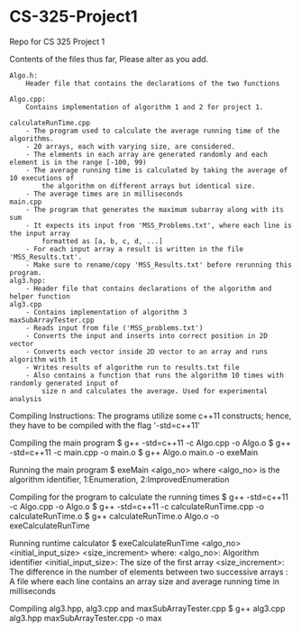 # CS-325-Project1
Repo for CS 325 Project 1 

Contents of the files thus far, Please alter as you add. 

	Algo.h:		
		Header file that contains the declarations of the two functions

	Algo.cpp: 	
		Contains implementation of algorithm 1 and 2 for project 1. 

	calculateRunTime.cpp
		- The program used to calculate the average running time of the algorithms.
		- 20 arrays, each with varying size, are considered.
		- The elements in each array are generated randomly and each element is in the range [-100, 99)
		- The average running time is calculated by taking the average of 10 executions of 
			the algorithm on different arrays but identical size.
		- The average times are in milliseconds
	main.cpp
		- The program that generates the maximum subarray along with its sum
		- It expects its input from 'MSS_Problems.txt', where each line is the input array
			formatted as [a, b, c, d, ...]
		- For each input array a result is written in the file 'MSS_Results.txt'.
		- Make sure to rename/copy 'MSS_Results.txt' before rerunning this program.
    alg3.hpp:
        - Header file that contains declarations of the algorithm and helper function
    alg3.cpp
        - Contains implementation of algorithm 3
    maxSubArrayTester.cpp
        - Reads input from file ('MSS_problems.txt')
        - Converts the input and inserts into correct position in 2D vector
        - Converts each vector inside 2D vector to an array and runs algorithm with it
        - Writes results of algorithm run to results.txt file
        - Also contains a function that runs the algorithm 10 times with randomly generated input of 
            size n and calculates the average. Used for experimental analysis
    

Compiling Instructions:
	The programs utilize some c++11 constructs; hence, they have to be compiled with the flag '-std=c++11'

Compiling the main program
	$ g++ -std=c++11 -c Algo.cpp -o Algo.o
	$ g++ -std=c++11 -c main.cpp -o main.o
	$ g++ Algo.o main.o -o exeMain

Running the main program
	$ exeMain <algo_no>
		where <algo_no> is the algorithm identifier, 1:Enumeration, 2:ImprovedEnumeration

Compiling for the program to calculate the running times
	$ g++ -std=c++11 -c Algo.cpp -o Algo.o
	$ g++ -std=c++11 -c calculateRunTime.cpp -o calculateRunTime.o
	$ g++ calculateRunTime.o Algo.o -o exeCalculateRunTime

Running runtime calculator
	$ exeCalculateRunTime <algo_no> <initial_input_size> <size_increment> <logfile>
		where:
			<algo_no>:	Algorithm identifier
			<initial_input_size>:	The size of the first array
			<size_increment>:		The difference in the number of elements between two successive arrays
			<logfile>:	A file where each line contains an array size and average running time in milliseconds

Compiling alg3.hpp, alg3.cpp and maxSubArrayTester.cpp
    $ g++ alg3.cpp alg3.hpp maxSubArrayTester.cpp -o max
